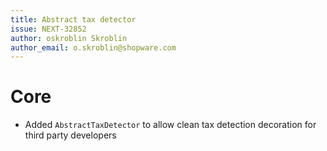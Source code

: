 ```yaml
---
title: Abstract tax detector
issue: NEXT-32852
author: oskroblin Skroblin
author_email: o.skroblin@shopware.com
---
```


# Core
* Added `AbstractTaxDetector` to allow clean tax detection decoration for third party developers

